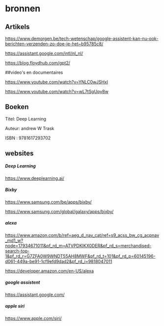 # bronnen

## Artikels

https://www.demorgen.be/tech-wetenschap/google-assistent-kan-nu-ook-berichten-verzenden-zo-doe-je-het~b95785c8/

https://assistant.google.com/intl/nl_nl/

https://blog.floydhub.com/gpt2/



##video's en documentaires

https://www.youtube.com/watch?v=YNLC0wJSHxI

https://www.youtube.com/watch?v=wL7tSgUpy8w

## Boeken

Titel: Deep Learning
 
Auteur: andrew W Trask

ISBN : 9781617293702

## websites

##### Deep Learning

https://www.deeplearning.ai/

##### Bixby

https://www.samsung.com/be/apps/bixby/

https://www.samsung.com/global/galaxy/apps/bixby/

##### alexa

https://www.amazon.com/b/ref=aeg_d_nav_cat/ref=s9_acss_bw_cg_acpnav_md1_w?node=17934671011&pf_rd_m=ATVPDKIKX0DER&pf_rd_s=merchandised-search-top-1&pf_rd_r=G7ZFA0W9WNDT55AH8MWF&pf_rd_t=101&pf_rd_p=60145196-d061-449a-be91-1cf9efd9dad2&pf_rd_i=9818047011

https://developer.amazon.com/en-US/alexa

##### google assistent

https://assistant.google.com/

##### apple siri

https://www.apple.com/siri/
